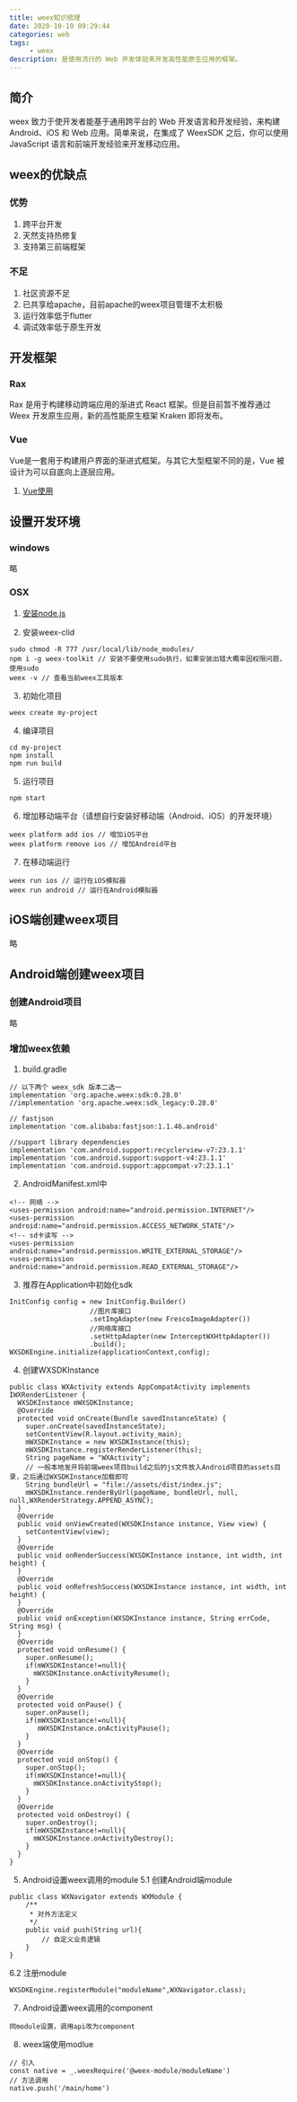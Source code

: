 ```yaml
---
title: weex知识梳理
date: 2020-10-10 09:29:44
categories: web
tags:
     - weex
description: 是使用流行的 Web 开发体验来开发高性能原生应用的框架。
---
```


## 简介

weex 致力于使开发者能基于通用跨平台的 Web 开发语言和开发经验，来构建 Android、iOS 和 Web 应用。简单来说，在集成了 WeexSDK 之后，你可以使用 JavaScript 语言和前端开发经验来开发移动应用。

## weex的优缺点

### 优势
1. 跨平台开发
2. 天然支持热修复
3. 支持第三前端框架

### 不足
1. 社区资源不足
2. 已共享给apache，目前apache的weex项目管理不太积极
3. 运行效率低于flutter
4. 调试效率低于原生开发

## 开发框架
### Rax
Rax 是用于构建移动跨端应用的渐进式 React 框架。但是目前暂不推荐通过 Weex 开发原生应用，新的高性能原生框架 Kraken 即将发布。

### Vue
Vue是一套用于构建用户界面的渐进式框架。与其它大型框架不同的是，Vue 被设计为可以自底向上逐层应用。
1. [Vue使用](web/vue使用梳理)

## 设置开发环境
### windows
略

### OSX
1. [安装node.js](https://nodejs.org/en/download/)

2. 安装weex-clid
```
sudo chmod -R 777 /usr/local/lib/node_modules/
npm i -g weex-toolkit // 安装不要使用sudo执行，如果安装出错大概率因权限问题，使用sudo
weex -v // 查看当前weex工具版本
```

3. 初始化项目
```
weex create my-project
```

4. 编译项目
```
cd my-project
npm install
npm run build
```

5. 运行项目
```
npm start
```

6. 增加移动端平台（请想自行安装好移动端（Android、iOS）的开发环境）
```
weex platform add ios // 增加iOS平台
weex platform remove ios // 增加Android平台
```

7. 在移动端运行
```
weex run ios // 运行在iOS模拟器
weex run android // 运行在Android模拟器
```

## iOS端创建weex项目
略

## Android端创建weex项目
### 创建Android项目
略

### 增加weex依赖
1. build.gradle
```
// 以下两个 weex_sdk 版本二选一
implementation 'org.apache.weex:sdk:0.28.0'
//implementation 'org.apache.weex:sdk_legacy:0.28.0'

// fastjson
implementation 'com.alibaba:fastjson:1.1.46.android'

//support library dependencies
implementation 'com.android.support:recyclerview-v7:23.1.1'
implementation 'com.android.support:support-v4:23.1.1'
implementation 'com.android.support:appcompat-v7:23.1.1'
```

2. AndroidManifest.xml中
```
<!-- 网络 -->
<uses-permission android:name="android.permission.INTERNET"/>
<uses-permission android:name="android.permission.ACCESS_NETWORK_STATE"/>
<!-- sd卡读写 -->
<uses-permission android:name="android.permission.WRITE_EXTERNAL_STORAGE"/>
<uses-permission android:name="android.permission.READ_EXTERNAL_STORAGE"/>
```

3. 推荐在Application中初始化sdk
```
InitConfig config = new InitConfig.Builder()
					//图片库接口
    				.setImgAdapter(new FrescoImageAdapter())
    				//网络库接口
    				.setHttpAdapter(new InterceptWXHttpAdapter())
    				.build();
WXSDKEngine.initialize(applicationContext,config);
```

4. 创建WXSDKInstance
```
public class WXActivity extends AppCompatActivity implements IWXRenderListener {
  WXSDKInstance mWXSDKInstance;
  @Override
  protected void onCreate(Bundle savedInstanceState) {
    super.onCreate(savedInstanceState);
    setContentView(R.layout.activity_main);
    mWXSDKInstance = new WXSDKInstance(this);
    mWXSDKInstance.registerRenderListener(this);
    String pageName = "WXActivity";
    // 一般本地发开将前端weex项目build之后的js文件放入Android项目的assets目录，之后通过WXSDKInstance加载即可
    String bundleUrl = "file://assets/dist/index.js";
    mWXSDKInstance.renderByUrl(pageName, bundleUrl, null, null,WXRenderStrategy.APPEND_ASYNC);
  }
  @Override
  public void onViewCreated(WXSDKInstance instance, View view) {
    setContentView(view);
  }
  @Override
  public void onRenderSuccess(WXSDKInstance instance, int width, int height) {
  }
  @Override
  public void onRefreshSuccess(WXSDKInstance instance, int width, int height) {
  }
  @Override
  public void onException(WXSDKInstance instance, String errCode, String msg) {
  }
  @Override
  protected void onResume() {
    super.onResume();
    if(mWXSDKInstance!=null){
      mWXSDKInstance.onActivityResume();
    }
  }
  @Override
  protected void onPause() {
    super.onPause();
    if(mWXSDKInstance!=null){
       mWXSDKInstance.onActivityPause();
    }
  }
  @Override
  protected void onStop() {
    super.onStop();
    if(mWXSDKInstance!=null){
      mWXSDKInstance.onActivityStop();
    }
  }
  @Override
  protected void onDestroy() {
    super.onDestroy();
    if(mWXSDKInstance!=null){
      mWXSDKInstance.onActivityDestroy();
    }
  }
}
```

5. Android设置weex调用的module
5.1 创建Android端module
```
public class WXNavigator extends WXModule {
    /**
     * 对外方法定义
     */
    public void push(String url){
        // 自定义业务逻辑
    }
}
```

6.2 注册module
```
WXSDKEngine.registerModule("moduleName",WXNavigator.class);
```

7. Android设置weex调用的component
```
同module设置，调用api改为component
```

8. weex端使用modlue
```
// 引入
const native = _.weexRequire('@weex-module/moduleName')
// 方法调用
native.push('/main/home')
```


